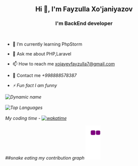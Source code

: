 <h2 align="center">Hi 👋, I'm Fayzulla Xo'janiyazov</h2>
<h3 align="center">I'm BackEnd developer </h3><br>

- 🌱 I’m currently learning PhpStorm

- 💬 Ask me about PHP,Laravel

- 📫 How to reach me xojayevfayzulla7@gmail.com

- 📲 Contact me <i>+998888578387

- ⚡️ Fun fact I am funny 


![Dynamic name](https://github-readme-stats.vercel.app/api?username=Fayzulla8387&show_icons=true&theme=radical) <br> <br>
![Top Languages](https://github-readme-stats.vercel.app/api/top-langs/?username=Fayzulla8387&layout=compact&theme=radical)  <br> <br>
My coding time -
[![wakatime](https://wakatime.com/badge/user/e8d6854c-e9c8-4b99-93d8-4321e2abe89c.svg)](https://wakatime.com/@e8d6854c-e9c8-4b99-93d8-4321e2abe89c)

##snake eating my contribution graph
![snake gif](https://github.com/Fayzulla8387/Fayzulla8387/blob/output/github-contribution-grid-snake.gif)
